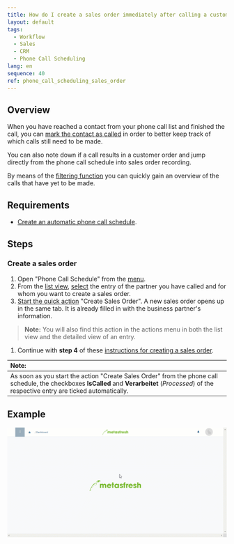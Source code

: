 ```yaml
---
title: How do I create a sales order immediately after calling a customer?
layout: default
tags:
  - Workflow
  - Sales
  - CRM
  - Phone Call Scheduling
lang: en
sequence: 40
ref: phone_call_scheduling_sales_order
---
```


## Overview
When you have reached a contact from your phone call list and finished the call, you can [mark the contact as called](Phone_call_scheduling_call_made) in order to better keep track of which calls still need to be made.

You can also note down if a call results in a customer order and jump directly from the phone call schedule into sales order recording.

By means of the [filtering function](Phone_call_scheduling_filtering) you can quickly gain an overview of the calls that have yet to be made.

## Requirements
- [Create an automatic phone call schedule](Create_automatic_phone_call_schedules).

## Steps

### Create a sales order
1. Open "Phone Call Schedule" from the [menu](Menu).
1. From the [list view](ViewModes), [select](RecordSelection) the entry of the partner you have called and for whom you want to create a sales order.
1. [Start the quick action](StartAction) "Create Sales Order". A new sales order opens up in the same tab. It is already filled in with the business partner's information.
 >**Note:** You will also find this action in the actions menu in both the list view and the detailed view of an entry.

1. Continue with **step 4** of these [instructions for creating a sales order](SalesOrder_recording).

| **Note:** |
| :--- |
| As soon as you start the action "Create Sales Order" from the phone call schedule, the checkboxes **IsCalled** and **Verarbeitet** (*Processed*) of the respective entry are ticked automatically. |

## Example
![](assets/Phone_call_scheduling_sales_order.gif)
